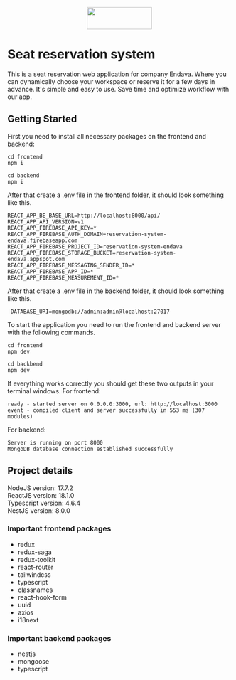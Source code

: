 <p align="center">
<img style="display: block;margin-left: auto;margin-right: auto;" src="https://user-images.githubusercontent.com/78727019/168024641-ef9488f8-f094-4b52-85b4-d2cbf7e68d5d.png" width="146.5" height="50">
</p>

# Seat reservation system
This is a seat reservation web application for company Endava. Where you can dynamically choose your workspace or reserve it for a few days in advance. It's simple and easy to use. Save time and optimize workflow with our app.

## Getting Started
First you need to install all necessary packages on the frontend and backend:
```
cd frontend
npm i

cd backend
npm i
```
After that create a .env file in the frontend folder, it should look something like this.
```
REACT_APP_BE_BASE_URL=http://localhost:8000/api/
REACT_APP_API_VERSION=v1
REACT_APP_FIREBASE_API_KEY=*
REACT_APP_FIREBASE_AUTH_DOMAIN=reservation-system-endava.firebaseapp.com
REACT_APP_FIREBASE_PROJECT_ID=reservation-system-endava
REACT_APP_FIREBASE_STORAGE_BUCKET=reservation-system-endava.appspot.com
REACT_APP_FIREBASE_MESSAGING_SENDER_ID=*
REACT_APP_FIREBASE_APP_ID=*
REACT_APP_FIREBASE_MEASUREMENT_ID=*
```
After that create a .env file in the backend folder, it should look something like this.
```
 DATABASE_URI=mongodb://admin:admin@localhost:27017
```
To start the application you need to run the frontend and backend server with the following commands.
```
cd frontend
npm dev

cd backbend
npm dev
```
If everything works correctly you should get these two outputs in your terminal windows.
For frontend:
```
ready - started server on 0.0.0.0:3000, url: http://localhost:3000
event - compiled client and server successfully in 553 ms (307 modules)
```
For backend:
```
Server is running on port 8000
MongoDB database connection established successfully
```
## Project details
NodeJS version: 17.7.2 <br/>
ReactJS version: 18.1.0 <br/>
Typescript version: 4.6.4 <br/>
NestJS version: 8.0.0 <br/>
### Important frontend packages
- redux
- redux-saga
- redux-toolkit
- react-router
- tailwindcss
- typescript
- classnames
- react-hook-form
- uuid
- axios
- i18next
### Important backend packages
- nestjs
- mongoose
- typescript
